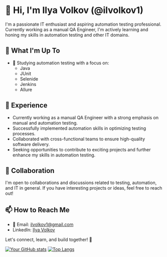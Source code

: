 # 👋 Hi, I'm Ilya Volkov (@ilvolkov1)

I'm a passionate IT enthusiast and aspiring automation testing professional. Currently working as a manual QA Engineer, I'm actively learning and honing my skills in automation testing and other IT domains.

## 👀 What I'm Up To

- 🌱 Studying automation testing with a focus on:
  - Java
  - JUnit
  - Selenide
  - Jenkins
  - Allure

## 💼 Experience

- Currently working as a manual QA Engineer with a strong emphasis on manual and automation testing.
- Successfully implemented automation skills in optimizing testing processes.
- Collaborated with cross-functional teams to ensure high-quality software delivery.
- Seeking opportunities to contribute to exciting projects and further enhance my skills in automation testing.

## 💞 Collaboration

I'm open to collaborations and discussions related to testing, automation, and IT in general. If you have interesting projects or ideas, feel free to reach out!

## 📫 How to Reach Me

- 📧 Email: ilvolkov1@gmail.com
- LinkedIn: [Ilya Volkov](https://www.linkedin.com/in/ilya-volkoff/)

Let's connect, learn, and build together! 🚀

[![Your GitHub stats](https://github-readme-stats.vercel.app/api?username=ilvolkov1)](https://github.com/anuraghazra/github-readme-stats)
[![Top Langs](https://github-readme-stats.vercel.app/api/top-langs/?username=ilvolkov1&layout=compact&langs_count=8&theme=dark)](https://github.com/anuraghazra/github-readme-stats)

<!---
ilvolkov1/ilvolkov1 is a ✨ special ✨ repository because its `README.md` (this file) appears on your GitHub profile.
You can click the Preview link to take a look at your changes.
--->
